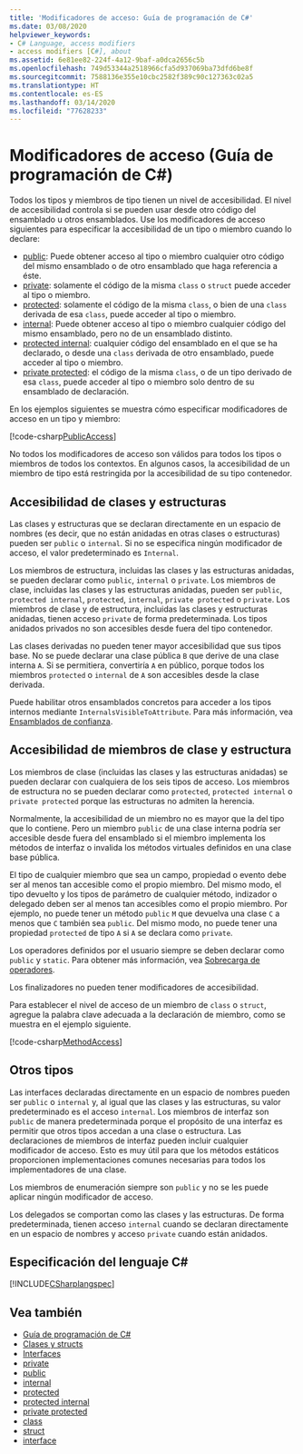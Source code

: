 ```yaml
---
title: 'Modificadores de acceso: Guía de programación de C#'
ms.date: 03/08/2020
helpviewer_keywords:
- C# Language, access modifiers
- access modifiers [C#], about
ms.assetid: 6e81ee82-224f-4a12-9baf-a0dca2656c5b
ms.openlocfilehash: 749d53344a2518966cfa5d937069ba73dfd6be8f
ms.sourcegitcommit: 7588136e355e10cbc2582f389c90c127363c02a5
ms.translationtype: HT
ms.contentlocale: es-ES
ms.lasthandoff: 03/14/2020
ms.locfileid: "77628233"
---
```

# <a name="access-modifiers-c-programming-guide"></a>Modificadores de acceso (Guía de programación de C#)

Todos los tipos y miembros de tipo tienen un nivel de accesibilidad. El nivel de accesibilidad controla si se pueden usar desde otro código del ensamblado u otros ensamblados. Use los modificadores de acceso siguientes para especificar la accesibilidad de un tipo o miembro cuando lo declare:

- [public](../../language-reference/keywords/public.md): Puede obtener acceso al tipo o miembro cualquier otro código del mismo ensamblado o de otro ensamblado que haga referencia a éste.
- [private](../../language-reference/keywords/private.md): solamente el código de la misma `class` o `struct` puede acceder al tipo o miembro.
- [protected](../../language-reference/keywords/protected.md): solamente el código de la misma `class`, o bien de una `class` derivada de esa `class`, puede acceder al tipo o miembro.
- [internal](../../language-reference/keywords/internal.md): Puede obtener acceso al tipo o miembro cualquier código del mismo ensamblado, pero no de un ensamblado distinto.
- [protected internal](../../language-reference/keywords/protected-internal.md): cualquier código del ensamblado en el que se ha declarado, o desde una `class` derivada de otro ensamblado, puede acceder al tipo o miembro.
- [private protected](../../language-reference/keywords/private-protected.md): el código de la misma `class`, o de un tipo derivado de esa `class`, puede acceder al tipo o miembro solo dentro de su ensamblado de declaración.

En los ejemplos siguientes se muestra cómo especificar modificadores de acceso en un tipo y miembro:

[!code-csharp[PublicAccess](~/samples/snippets/csharp/objectoriented/accessmodifiers.cs#PublicAccess)]

No todos los modificadores de acceso son válidos para todos los tipos o miembros de todos los contextos. En algunos casos, la accesibilidad de un miembro de tipo está restringida por la accesibilidad de su tipo contenedor.

## <a name="class-and-struct-accessibility"></a>Accesibilidad de clases y estructuras  

Las clases y estructuras que se declaran directamente en un espacio de nombres (es decir, que no están anidadas en otras clases o estructuras) pueden ser `public` o `internal`. Si no se especifica ningún modificador de acceso, el valor predeterminado es `Internal`.  

Los miembros de estructura, incluidas las clases y las estructuras anidadas, se pueden declarar como `public`, `internal` o `private`. Los miembros de clase, incluidas las clases y las estructuras anidadas, pueden ser `public`, `protected internal`, `protected`, `internal`, `private protected` o `private`. Los miembros de clase y de estructura, incluidas las clases y estructuras anidadas, tienen acceso `private` de forma predeterminada. Los tipos anidados privados no son accesibles desde fuera del tipo contenedor.

Las clases derivadas no pueden tener mayor accesibilidad que sus tipos base. No se puede declarar una clase pública `B` que derive de una clase interna `A`. Si se permitiera, convertiría `A` en público, porque todos los miembros `protected` o `internal` de `A` son accesibles desde la clase derivada.

Puede habilitar otros ensamblados concretos para acceder a los tipos internos mediante `InternalsVisibleToAttribute`. Para más información, vea [Ensamblados de confianza](../../../standard/assembly/friend.md).

## <a name="class-and-struct-member-accessibility"></a>Accesibilidad de miembros de clase y estructura  

Los miembros de clase (incluidas las clases y las estructuras anidadas) se pueden declarar con cualquiera de los seis tipos de acceso. Los miembros de estructura no se pueden declarar como `protected`, `protected internal` o `private protected` porque las estructuras no admiten la herencia.

Normalmente, la accesibilidad de un miembro no es mayor que la del tipo que lo contiene. Pero un miembro `public` de una clase interna podría ser accesible desde fuera del ensamblado si el miembro implementa los métodos de interfaz o invalida los métodos virtuales definidos en una clase base pública.

El tipo de cualquier miembro que sea un campo, propiedad o evento debe ser al menos tan accesible como el propio miembro. Del mismo modo, el tipo devuelto y los tipos de parámetro de cualquier método, indizador o delegado deben ser al menos tan accesibles como el propio miembro. Por ejemplo, no puede tener un método `public` `M` que devuelva una clase `C` a menos que `C` también sea `public`. Del mismo modo, no puede tener una propiedad `protected` de tipo `A` si `A` se declara como `private`.

Los operadores definidos por el usuario siempre se deben declarar como `public` y `static`. Para obtener más información, vea [Sobrecarga de operadores](../../language-reference/operators/operator-overloading.md).

Los finalizadores no pueden tener modificadores de accesibilidad.

Para establecer el nivel de acceso de un miembro de `class` o `struct`, agregue la palabra clave adecuada a la declaración de miembro, como se muestra en el ejemplo siguiente.

[!code-csharp[MethodAccess](~/samples/snippets/csharp/objectoriented/accessmodifiers.cs#MethodAccess)]

## <a name="other-types"></a>Otros tipos

Las interfaces declaradas directamente en un espacio de nombres pueden ser `public` o `internal` y, al igual que las clases y las estructuras, su valor predeterminado es el acceso `internal`. Los miembros de interfaz son `public` de manera predeterminada porque el propósito de una interfaz es permitir que otros tipos accedan a una clase o estructura. Las declaraciones de miembros de interfaz pueden incluir cualquier modificador de acceso. Esto es muy útil para que los métodos estáticos proporcionen implementaciones comunes necesarias para todos los implementadores de una clase.

Los miembros de enumeración siempre son `public` y no se les puede aplicar ningún modificador de acceso.

Los delegados se comportan como las clases y las estructuras. De forma predeterminada, tienen acceso `internal` cuando se declaran directamente en un espacio de nombres y acceso `private` cuando están anidados.

## <a name="c-language-specification"></a>Especificación del lenguaje C#

[!INCLUDE[CSharplangspec](~/includes/csharplangspec-md.md)]  

## <a name="see-also"></a>Vea también

- [Guía de programación de C#](../index.md)
- [Clases y structs](./index.md)
- [Interfaces](../interfaces/index.md)
- [private](../../language-reference/keywords/private.md)
- [public](../../language-reference/keywords/public.md)
- [internal](../../language-reference/keywords/internal.md)
- [protected](../../language-reference/keywords/protected.md)
- [protected internal](../../language-reference/keywords/protected-internal.md)
- [private protected](../../language-reference/keywords/private-protected.md)
- [class](../../language-reference/keywords/class.md)
- [struct](../../language-reference/builtin-types/struct.md)
- [interface](../../language-reference/keywords/interface.md)
